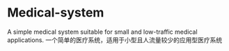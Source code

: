 # Medical-system
A simple medical system suitable for small and low-traffic medical applications.
一个简单的医疗系统，适用于小型且人流量较少的应用型医疗系统

